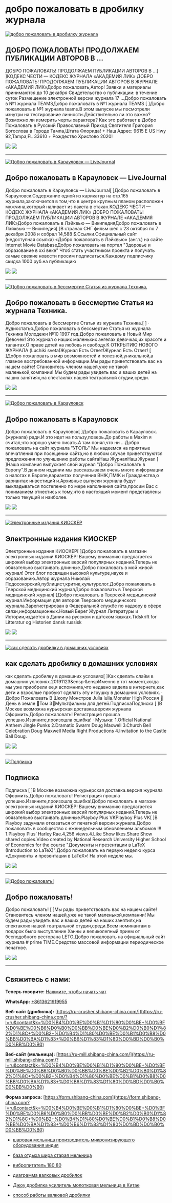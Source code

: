 # добро пожаловать в дробилку журнала

<a href="https://swt.shibang-china.com/?l=ru&img&k=%D0%B4%D0%BE%D0%B1%D1%80%D0%BE+%D0%BF%D0%BE%D0%B6%D0%B0%D0%BB%D0%BE%D0%B2%D0%B0%D1%82%D1%8C+%D0%B2+%D0%B4%D1%80%D0%BE%D0%B1%D0%B8%D0%BB%D0%BA%D1%83+%D0%B6%D1%83%D1%80%D0%BD%D0%B0%D0%BB%D0%B0" target="_blank">![добро пожаловать в дробилку журнала](http://static.shibang-china.com/all-800x300/171.jpg)</a>

## ДОБРО ПОЖАЛОВАТЬ! ПРОДОЛЖАЕМ ПУБЛИКАЦИИ АВТОРОВ В …
ДОБРО ПОЖАЛОВАТЬ! ПРОДОЛЖАЕМ ПУБЛИКАЦИИ АВТОРОВ В …[ ]КОДЕКС ЧЕСТИ — КОДЕКС ЖУРНАЛА &#171;АКАДЕМИЯ ЛИК&#187; ДОБРО ПОЖАЛОВАТЬ! ПРОДОЛЖАЕМ ПУБЛИКАЦИИ АВТОРОВ В ЖУРНАЛЕ &#171;АКАДЕМИЯ ЛИК&#187;Добро пожаловать,Автор! Заявки и материалы принимаются до 10 декабря Свидетельство о публикации: в течение суток Размещение электронной версии журнала 17 …Добро пожаловать в №1 журнала TEAMSДобро пожаловать в №1 журнала TEAMS [ ]Добро пожаловать в №1 журнала teams.В этом выпуске мы посмотрели изнутри на тестирование личности.Действительно ли это важно? Возможно ли измерить черты характера? Как это работает в.Добро Пожаловать в Русский Православный Приход Святителя Григория Богослова в Городе Тампа,Штата Флорида! + Наш Адрес: 9615 E US Hwy 92,Tampa,FL 33610 + Рождество Христово 2020!


<a href="https://whatsapp.shibangsoft.com/WhatsApp.php" target="_blank" title="WhatsApp">![](http://static.shibang-china.com/icon/whatsapp.png)</a> <a href="https://swt.shibang-china.com/?l=ru&icon&k=%D0%B4%D0%BE%D0%B1%D1%80%D0%BE+%D0%BF%D0%BE%D0%B6%D0%B0%D0%BB%D0%BE%D0%B2%D0%B0%D1%82%D1%8C+%D0%B2+%D0%B4%D1%80%D0%BE%D0%B1%D0%B8%D0%BB%D0%BA%D1%83+%D0%B6%D1%83%D1%80%D0%BD%D0%B0%D0%BB%D0%B0" target="_blank">![](http://static.shibang-china.com/icon/chat-ru.png)</a>

---

<a href="https://swt.shibang-china.com/?l=ru&img&k=%D0%B4%D0%BE%D0%B1%D1%80%D0%BE+%D0%BF%D0%BE%D0%B6%D0%B0%D0%BB%D0%BE%D0%B2%D0%B0%D1%82%D1%8C+%D0%B2+%D0%B4%D1%80%D0%BE%D0%B1%D0%B8%D0%BB%D0%BA%D1%83+%D0%B6%D1%83%D1%80%D0%BD%D0%B0%D0%BB%D0%B0" target="_blank">![Добро пожаловать в Карауловск — LiveJournal](http://static.shibang-china.com/all-800x300/1043.jpg)</a>

## Добро пожаловать в Карауловск — LiveJournal
Добро пожаловать в Карауловск — LiveJournal[ ]Добро пожаловать в Карауловск.Содержание одной из карикатур на стр.165 журнала,заключается в том,что в центре крупным планом расположен мужчина,который наливает из пакета в стакан.КОДЕКС ЧЕСТИ — КОДЕКС ЖУРНАЛА &#171;АКАДЕМИЯ ЛИК&#187; ДОБРО ПОЖАЛОВАТЬ! ПРОДОЛЖАЕМ ПУБЛИКАЦИИ АВТОРОВ В ЖУРНАЛЕ &#171;АКАДЕМИЯ ЛИК&#187;Добро пожаловать в Лэйквью — ВикипедияДобро пожаловать в Лэйквью — Википедия[ ]В странах СНГ фильм шёл с 23 октября по 7 декабря 2008 и собрал 14,588 $.Ссылки.Официальный сайт (недоступная ссылка) &#171;Добро пожаловать в Лэйквью&#187; (англ.) на сайте Internet Movie DatabaseДобро пожаловать на портал &quot;Здоровье и образование в xxi веке&quot; Чтоб стать участником проекта и получать самые свежие новости просим подписаться.Каждому подписчику скидка 1000 руб.на публикацию


<a href="https://whatsapp.shibangsoft.com/WhatsApp.php" target="_blank" title="WhatsApp">![](http://static.shibang-china.com/icon/whatsapp.png)</a> <a href="https://swt.shibang-china.com/?l=ru&icon&k=%D0%B4%D0%BE%D0%B1%D1%80%D0%BE+%D0%BF%D0%BE%D0%B6%D0%B0%D0%BB%D0%BE%D0%B2%D0%B0%D1%82%D1%8C+%D0%B2+%D0%B4%D1%80%D0%BE%D0%B1%D0%B8%D0%BB%D0%BA%D1%83+%D0%B6%D1%83%D1%80%D0%BD%D0%B0%D0%BB%D0%B0" target="_blank">![](http://static.shibang-china.com/icon/chat-ru.png)</a>

---

<a href="https://swt.shibang-china.com/?l=ru&img&k=%D0%B4%D0%BE%D0%B1%D1%80%D0%BE+%D0%BF%D0%BE%D0%B6%D0%B0%D0%BB%D0%BE%D0%B2%D0%B0%D1%82%D1%8C+%D0%B2+%D0%B4%D1%80%D0%BE%D0%B1%D0%B8%D0%BB%D0%BA%D1%83+%D0%B6%D1%83%D1%80%D0%BD%D0%B0%D0%BB%D0%B0" target="_blank">![Добро пожаловать в бессмертие Статья из журнала Техника.](http://static.shibang-china.com/all-800x300/1322.jpg)</a>

## Добро пожаловать в бессмертие Статья из журнала Техника.
Добро пожаловать в бессмертие Статья из журнала Техника.[ ]&nbsp;&#0183;&#32;Аудиостатья.Добро пожаловать в бессмертие Статья из журнала Техника Молодежи №10 1997 год.Добро пожаловать в Новый Мир Девочек! Это журнал о наших маленьких ангелах девочках,их красоте и талантах.О праве детей на любовь и свободу.К ОТКРЫТИЮ НОВОГО ЖУРНАЛА (Luchiki sveta)Журнал Есть Ответ!Журнал Есть Ответ! [ ]Добро пожаловать в мир возможностей и полезной,уникальной,а главное востребованной информации.Мы рады приветствовать вас на нашем сайте! Становитесь членом нашей,уже не такой маленькой,компании! Мы будем рады увидеть вас и ваших детей на наших занятиях,на спектаклях нашей театральной студии,среди.


<a href="https://whatsapp.shibangsoft.com/WhatsApp.php" target="_blank" title="WhatsApp">![](http://static.shibang-china.com/icon/whatsapp.png)</a> <a href="https://swt.shibang-china.com/?l=ru&icon&k=%D0%B4%D0%BE%D0%B1%D1%80%D0%BE+%D0%BF%D0%BE%D0%B6%D0%B0%D0%BB%D0%BE%D0%B2%D0%B0%D1%82%D1%8C+%D0%B2+%D0%B4%D1%80%D0%BE%D0%B1%D0%B8%D0%BB%D0%BA%D1%83+%D0%B6%D1%83%D1%80%D0%BD%D0%B0%D0%BB%D0%B0" target="_blank">![](http://static.shibang-china.com/icon/chat-ru.png)</a>

---

<a href="https://swt.shibang-china.com/?l=ru&img&k=%D0%B4%D0%BE%D0%B1%D1%80%D0%BE+%D0%BF%D0%BE%D0%B6%D0%B0%D0%BB%D0%BE%D0%B2%D0%B0%D1%82%D1%8C+%D0%B2+%D0%B4%D1%80%D0%BE%D0%B1%D0%B8%D0%BB%D0%BA%D1%83+%D0%B6%D1%83%D1%80%D0%BD%D0%B0%D0%BB%D0%B0" target="_blank">![Добро пожаловать в Карауловск](http://static.shibang-china.com/all-800x300/586.jpg)</a>

## Добро пожаловать в Карауловск
Добро пожаловать в Карауловск[ ]Добро пожаловать в Карауловск.(журнала) ради.И это идет на пользу,поверь.До работы в Maxim я считал,что хорошо умею писать.А там понял,что ни …Добро пожаловать на сайт журнала &quot;УГОЛЬ&quot; Мы надеемся на приятные впечатления при посещении сайта,но в любом случае приветствуются предложения по улучшению работы сайтаНаш ЖурналНаш Журнал [ ]Наша компания выпускает свой журнал &quot;Добро Пожаловать в Европу&quot;.В данном издании мы рассказываем очень много информации о налогах в Европе,вариантах получения ВНЖ,ПМЖ и Гражданства,о вариантах инвестиций и.Архивные выпуски журнала будут выкладываться постепенно по мере наполнения сайта,просим Вас с пониманием отнестись к тому,что в настоящий момент представлены только текущий и наиболее.


<a href="https://whatsapp.shibangsoft.com/WhatsApp.php" target="_blank" title="WhatsApp">![](http://static.shibang-china.com/icon/whatsapp.png)</a> <a href="https://swt.shibang-china.com/?l=ru&icon&k=%D0%B4%D0%BE%D0%B1%D1%80%D0%BE+%D0%BF%D0%BE%D0%B6%D0%B0%D0%BB%D0%BE%D0%B2%D0%B0%D1%82%D1%8C+%D0%B2+%D0%B4%D1%80%D0%BE%D0%B1%D0%B8%D0%BB%D0%BA%D1%83+%D0%B6%D1%83%D1%80%D0%BD%D0%B0%D0%BB%D0%B0" target="_blank">![](http://static.shibang-china.com/icon/chat-ru.png)</a>

---

<a href="https://swt.shibang-china.com/?l=ru&img&k=%D0%B4%D0%BE%D0%B1%D1%80%D0%BE+%D0%BF%D0%BE%D0%B6%D0%B0%D0%BB%D0%BE%D0%B2%D0%B0%D1%82%D1%8C+%D0%B2+%D0%B4%D1%80%D0%BE%D0%B1%D0%B8%D0%BB%D0%BA%D1%83+%D0%B6%D1%83%D1%80%D0%BD%D0%B0%D0%BB%D0%B0" target="_blank">![Электронные издания КИОСКЕР](http://static.shibang-china.com/all-800x300/1510.jpg)</a>

## Электронные издания КИОСКЕР
Электронные издания КИОСКЕР[ ]Добро пожаловать в магазин электронных изданий КИОСКЁР! Вашему вниманию предлагается широкий выбор электронных версий популярных изданий.Теперь не обязательно выстаивать длинные.Добро пожаловать в мой живой журнал! Этот блог посвящен высокой культуре,науке и образованию.Автор журнала Николай Подосокорский,публицист,критик,культуролог.Добро пожаловать в Тверской медицинский журналДобро пожаловать в Тверской медицинский журнал[ ]Добро пожаловать в Тверской медицинский журнал.Информация для авторов Тверского медицинского журнала.Зарегистрирован в Федеральной службе по надзору в сфере связи,информационных.Новый Берег Журнал Литературы и Истории,издается в Дании на русском и датском языках.Tidskrift for Litteratur og Historien dansk russisk


<a href="https://whatsapp.shibangsoft.com/WhatsApp.php" target="_blank" title="WhatsApp">![](http://static.shibang-china.com/icon/whatsapp.png)</a> <a href="https://swt.shibang-china.com/?l=ru&icon&k=%D0%B4%D0%BE%D0%B1%D1%80%D0%BE+%D0%BF%D0%BE%D0%B6%D0%B0%D0%BB%D0%BE%D0%B2%D0%B0%D1%82%D1%8C+%D0%B2+%D0%B4%D1%80%D0%BE%D0%B1%D0%B8%D0%BB%D0%BA%D1%83+%D0%B6%D1%83%D1%80%D0%BD%D0%B0%D0%BB%D0%B0" target="_blank">![](http://static.shibang-china.com/icon/chat-ru.png)</a>

---

<a href="https://swt.shibang-china.com/?l=ru&img&k=%D0%B4%D0%BE%D0%B1%D1%80%D0%BE+%D0%BF%D0%BE%D0%B6%D0%B0%D0%BB%D0%BE%D0%B2%D0%B0%D1%82%D1%8C+%D0%B2+%D0%B4%D1%80%D0%BE%D0%B1%D0%B8%D0%BB%D0%BA%D1%83+%D0%B6%D1%83%D1%80%D0%BD%D0%B0%D0%BB%D0%B0" target="_blank">![как сделать дробилку в домашних условиях](http://static.shibang-china.com/all-800x300/721.jpg)</a>

## как сделать дробилку в домашних условиях
как сделать дробилку в домашних условиях[ ]Как сделать слайм в домашних условиях.20191123&amp;ensp&#183;&amp;enspИменно в тот момент,когда мы уже приобрели ее,я вспомнила,что недавно видела в интернете,как дети и взрослые пробуют сделать эту игрушку в домашних условиях.&nbsp;&#0183;&#32;Добро Пожаловать В Школу Монстров Julia Iulia.Monster High Россия 💜День в земле 💜Том 3💜Мультфильмы для детей.ПодпискаПодписка [ ]В Москве возможна курьерская доставка.версия журнала Оформить.Добро пожаловать! Регистрация прошла успешно.Извините,произошла ошибка!&nbsp;&#0183;&#32;Музыка: 1.Official National Anthem Jingle Punks 2.Dramatic Swarm Doug Maxwell 3.Church Bell Celebration Doug Maxwell Media Right Productions 4.Invitation to the Castle Ball Doug.


<a href="https://whatsapp.shibangsoft.com/WhatsApp.php" target="_blank" title="WhatsApp">![](http://static.shibang-china.com/icon/whatsapp.png)</a> <a href="https://swt.shibang-china.com/?l=ru&icon&k=%D0%B4%D0%BE%D0%B1%D1%80%D0%BE+%D0%BF%D0%BE%D0%B6%D0%B0%D0%BB%D0%BE%D0%B2%D0%B0%D1%82%D1%8C+%D0%B2+%D0%B4%D1%80%D0%BE%D0%B1%D0%B8%D0%BB%D0%BA%D1%83+%D0%B6%D1%83%D1%80%D0%BD%D0%B0%D0%BB%D0%B0" target="_blank">![](http://static.shibang-china.com/icon/chat-ru.png)</a>

---

<a href="https://swt.shibang-china.com/?l=ru&img&k=%D0%B4%D0%BE%D0%B1%D1%80%D0%BE+%D0%BF%D0%BE%D0%B6%D0%B0%D0%BB%D0%BE%D0%B2%D0%B0%D1%82%D1%8C+%D0%B2+%D0%B4%D1%80%D0%BE%D0%B1%D0%B8%D0%BB%D0%BA%D1%83+%D0%B6%D1%83%D1%80%D0%BD%D0%B0%D0%BB%D0%B0" target="_blank">![Подписка](http://static.shibang-china.com/all-800x300/968.jpg)</a>

## Подписка
Подписка [ ]В Москве возможна курьерская доставка.версия журнала Оформить.Добро пожаловать! Регистрация прошла успешно.Извините,произошла ошибка!Добро пожаловать в магазин электронных изданий КИОСКЁР! Вашему вниманию предлагается широкий выбор электронных версий популярных изданий.Теперь не обязательно выстаивать длинные.Playboy Plus VKPlayboy Plus VK[ ]В Playboy задумали отказаться от печатной версии журнала.Добро пожаловать в сообщество с еженедельным обновлением альбомов !!! 1.Playboy Plus’ Harley Rae.4,256 views.4.Like Show likes.Share Show shared copies.Video created by National Research University Higher School of Economics for the course &quot;Документы и презентации в LaTeX (Introduction to LaTeX)&quot;.Добро пожаловать на первую неделю курса &#171;Документы и презентации в LaTeX&#187;! На этой неделе мы.


<a href="https://whatsapp.shibangsoft.com/WhatsApp.php" target="_blank" title="WhatsApp">![](http://static.shibang-china.com/icon/whatsapp.png)</a> <a href="https://swt.shibang-china.com/?l=ru&icon&k=%D0%B4%D0%BE%D0%B1%D1%80%D0%BE+%D0%BF%D0%BE%D0%B6%D0%B0%D0%BB%D0%BE%D0%B2%D0%B0%D1%82%D1%8C+%D0%B2+%D0%B4%D1%80%D0%BE%D0%B1%D0%B8%D0%BB%D0%BA%D1%83+%D0%B6%D1%83%D1%80%D0%BD%D0%B0%D0%BB%D0%B0" target="_blank">![](http://static.shibang-china.com/icon/chat-ru.png)</a>

---

<a href="https://swt.shibang-china.com/?l=ru&img&k=%D0%B4%D0%BE%D0%B1%D1%80%D0%BE+%D0%BF%D0%BE%D0%B6%D0%B0%D0%BB%D0%BE%D0%B2%D0%B0%D1%82%D1%8C+%D0%B2+%D0%B4%D1%80%D0%BE%D0%B1%D0%B8%D0%BB%D0%BA%D1%83+%D0%B6%D1%83%D1%80%D0%BD%D0%B0%D0%BB%D0%B0" target="_blank">![Добро пожаловать!](http://static.shibang-china.com/all-800x300/931.jpg)</a>

## Добро пожаловать!
Добро пожаловать! [ ]Мы рады приветствовать вас на нашем сайте! Становитесь членом нашей,уже не такой маленькой,компании! Мы будем рады увидеть вас и ваших детей на наших занятиях,на спектаклях нашей театральной студии,среди.Всем номинантам в подарок было выступление Ханны и великолепный прием от бесподобного ресторана LETO.Добро пожаловать на официальный сайт журнала # prime TIME.Средство массовой информации периодическое печатное.

<a href="https://whatsapp.shibangsoft.com/WhatsApp.php" target="_blank" title="WhatsApp">![](http://static.shibang-china.com/icon/whatsapp.png)</a> <a href="https://swt.shibang-china.com/?l=ru&icon&k=%D0%B4%D0%BE%D0%B1%D1%80%D0%BE+%D0%BF%D0%BE%D0%B6%D0%B0%D0%BB%D0%BE%D0%B2%D0%B0%D1%82%D1%8C+%D0%B2+%D0%B4%D1%80%D0%BE%D0%B1%D0%B8%D0%BB%D0%BA%D1%83+%D0%B6%D1%83%D1%80%D0%BD%D0%B0%D0%BB%D0%B0" target="_blank">![](http://static.shibang-china.com/icon/chat-ru.png)</a>

---
## Свяжитесь с нами:

**Теперь говорите:** [Нажмите, чтобы начать чат](https://swt.shibang-china.com?l=ru&contact&k=%D0%B4%D0%BE%D0%B1%D1%80%D0%BE+%D0%BF%D0%BE%D0%B6%D0%B0%D0%BB%D0%BE%D0%B2%D0%B0%D1%82%D1%8C+%D0%B2+%D0%B4%D1%80%D0%BE%D0%B1%D0%B8%D0%BB%D0%BA%D1%83+%D0%B6%D1%83%D1%80%D0%BD%D0%B0%D0%BB%D0%B0)

**WhatsApp:**  [+8613621919955](https://whatsapp.shibangsoft.com/WhatsApp.php)

**Веб-сайт (дробилка):** [https://ru-crusher.shibang-china.com/](https://ru-crusher.shibang-china.com/?l=ru&contact&k=%D0%B4%D0%BE%D0%B1%D1%80%D0%BE+%D0%BF%D0%BE%D0%B6%D0%B0%D0%BB%D0%BE%D0%B2%D0%B0%D1%82%D1%8C+%D0%B2+%D0%B4%D1%80%D0%BE%D0%B1%D0%B8%D0%BB%D0%BA%D1%83+%D0%B6%D1%83%D1%80%D0%BD%D0%B0%D0%BB%D0%B0)

**Веб-сайт (мельница):** [https://ru-mill.shibang-china.com/](https://ru-mill.shibang-china.com/?l=ru&contact&k=%D0%B4%D0%BE%D0%B1%D1%80%D0%BE+%D0%BF%D0%BE%D0%B6%D0%B0%D0%BB%D0%BE%D0%B2%D0%B0%D1%82%D1%8C+%D0%B2+%D0%B4%D1%80%D0%BE%D0%B1%D0%B8%D0%BB%D0%BA%D1%83+%D0%B6%D1%83%D1%80%D0%BD%D0%B0%D0%BB%D0%B0)

**Форма запроса:** [https://form.shibang-china.com](https://form.shibang-china.com?l=ru&contact&k=%D0%B4%D0%BE%D0%B1%D1%80%D0%BE+%D0%BF%D0%BE%D0%B6%D0%B0%D0%BB%D0%BE%D0%B2%D0%B0%D1%82%D1%8C+%D0%B2+%D0%B4%D1%80%D0%BE%D0%B1%D0%B8%D0%BB%D0%BA%D1%83+%D0%B6%D1%83%D1%80%D0%BD%D0%B0%D0%BB%D0%B0)

* [шаровая мельница производитель микронизирующего оборудования индия](../119/%D1%88%D0%B0%D1%80%D0%BE%D0%B2%D0%B0%D1%8F%20%D0%BC%D0%B5%D0%BB%D1%8C%D0%BD%D0%B8%D1%86%D0%B0%20%D0%BF%D1%80%D0%BE%D0%B8%D0%B7%D0%B2%D0%BE%D0%B4%D0%B8%D1%82%D0%B5%D0%BB%D1%8C%20%D0%BC%D0%B8%D0%BA%D1%80%D0%BE%D0%BD%D0%B8%D0%B7%D0%B8%D1%80%D1%83%D1%8E%D1%89%D0%B5%D0%B3%D0%BE%20%D0%BE%D0%B1%D0%BE%D1%80%D1%83%D0%B4%D0%BE%D0%B2%D0%B0%D0%BD%D0%B8%D1%8F%20%D0%B8%D0%BD%D0%B4%D0%B8%D1%8F.md)

* [база отдыха шира старая мельница](../111/%D0%B1%D0%B0%D0%B7%D0%B0%20%D0%BE%D1%82%D0%B4%D1%8B%D1%85%D0%B0%20%D1%88%D0%B8%D1%80%D0%B0%20%D1%81%D1%82%D0%B0%D1%80%D0%B0%D1%8F%20%D0%BC%D0%B5%D0%BB%D1%8C%D0%BD%D0%B8%D1%86%D0%B0.md)

* [вибропитатель 180 80](../107/%D0%B2%D0%B8%D0%B1%D1%80%D0%BE%D0%BF%D0%B8%D1%82%D0%B0%D1%82%D0%B5%D0%BB%D1%8C%20180%2080.md)

* [диаграмма валковых дробилок](../116/%D0%B4%D0%B8%D0%B0%D0%B3%D1%80%D0%B0%D0%BC%D0%BC%D0%B0%20%D0%B2%D0%B0%D0%BB%D0%BA%D0%BE%D0%B2%D1%8B%D1%85%20%D0%B4%D1%80%D0%BE%D0%B1%D0%B8%D0%BB%D0%BE%D0%BA.md)

* [Джоу дробилка усилитель молотковая мельница в Китае](../114/%D0%94%D0%B6%D0%BE%D1%83%20%D0%B4%D1%80%D0%BE%D0%B1%D0%B8%D0%BB%D0%BA%D0%B0%20%D1%83%D1%81%D0%B8%D0%BB%D0%B8%D1%82%D0%B5%D0%BB%D1%8C%20%D0%BC%D0%BE%D0%BB%D0%BE%D1%82%D0%BA%D0%BE%D0%B2%D0%B0%D1%8F%20%D0%BC%D0%B5%D0%BB%D1%8C%D0%BD%D0%B8%D1%86%D0%B0%20%D0%B2%20%D0%9A%D0%B8%D1%82%D0%B0%D0%B5.md)

* [способ работы валковой дробилки](../120/%D1%81%D0%BF%D0%BE%D1%81%D0%BE%D0%B1%20%D1%80%D0%B0%D0%B1%D0%BE%D1%82%D1%8B%20%D0%B2%D0%B0%D0%BB%D0%BA%D0%BE%D0%B2%D0%BE%D0%B9%20%D0%B4%D1%80%D0%BE%D0%B1%D0%B8%D0%BB%D0%BA%D0%B8.md)